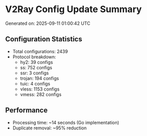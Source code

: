 # V2Ray Config Update Summary
Generated on: 2025-09-11 01:00:42 UTC

## Configuration Statistics
- Total configurations: 2439
- Protocol breakdown:
  - hy2: 39 configs
  - ss: 752 configs
  - ssr: 3 configs
  - trojan: 194 configs
  - tuic: 4 configs
  - vless: 1153 configs
  - vmess: 282 configs

## Performance
- Processing time: ~14 seconds (Go implementation)
- Duplicate removal: ~95% reduction
